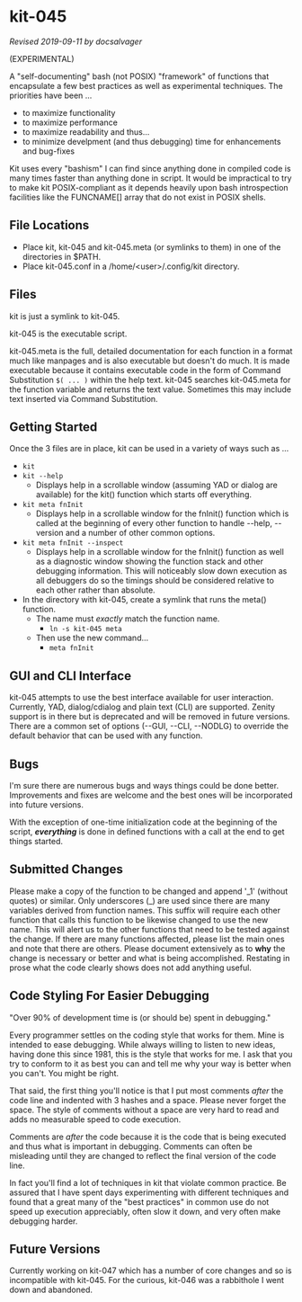 # kit-045
*Revised 2019-09-11 by docsalvager*

(EXPERIMENTAL)

A "self-documenting" bash (not POSIX) "framework" of functions that encapsulate a few best practices as well as experimental techniques. The priorities have been ...
  - to maximize functionality
  - to maximize performance
  - to maximize readability and thus...
  - to minimize develpment (and thus debugging) time for enhancements and bug-fixes

Kit uses every "bashism" I can find since anything done in compiled code is many times faster than anything done in script. It would be impractical to try to make kit POSIX-compliant as it depends heavily upon bash introspection facilities like the FUNCNAME\[\] array that do not exist in POSIX shells.

## File Locations
  - Place kit, kit-045 and kit-045.meta (or symlinks to them) in one of the directories in $PATH.
  - Place kit-045.conf in a /home/\<user\>/.config/kit directory.

## Files
  kit is just a symlink to kit-045.
  
  kit-045 is the executable script.
  
  kit-045.meta is the full, detailed documentation for each function in a format much like manpages and is also executable but doesn't do much. It is made executable because it contains executable code in the form of Command Substitution `$( ... )` within the help text. kit-045 searches kit-045.meta for the function variable and returns the text value. Sometimes this may include text inserted via Command Substitution.
  
## Getting Started
Once the 3 files are in place, kit can be used in a variety of ways such as ...
  - `kit`
  - `kit --help`
    - Displays help in a scrollable window (assuming YAD or dialog are available) for the kit() function which starts off everything.
  - `kit meta fnInit`
    - Displays help in a scrollable window for the fnInit() function which is called at the beginning of every other function to handle --help, --version and a number of other common options.
  - `kit meta fnInit --inspect`
    - Displays help in a scrollable window for the fnInit() function as well as a diagnostic window showing the function stack and other debugging information. This will noticeably slow down execution as all debuggers do so the timings should be considered relative to each other rather than absolute.
  - In the directory with kit-045, create a symlink that runs the meta() function.
    - The name must _*exactly*_ match the function name.
      - `ln -s kit-045 meta`
    - Then use the new command...
      - `meta fnInit`

## GUI and CLI Interface
kit-045 attempts to use the best interface available for user interaction. Currently, YAD, dialog/cdialog and plain text (CLI) are supported. Zenity support is in there but is deprecated and will be removed in future versions. There are a common set of options (--GUI, --CLI, --NODLG) to override the default behavior that can be used with any function.

## Bugs
I'm sure there are numerous bugs and ways things could be done better. Improvements and fixes are welcome and the best ones will be incorporated into future versions.

With the exception of one-time initialization code at the beginning of the script, ***everything*** is done in defined functions with a call at the end to get things started.

## Submitted Changes
Please make a copy of the function to be changed and append '\_1' (without quotes) or similar. Only underscores (\_) are used since there are many variables derived from function names. This suffix will require each other function that calls this function to be likewise changed to use the new name. This will alert us to the other functions that need to be tested against the change. If there are many functions affected, please list the main ones and note that there are others. Please document extensively as to **why** the change is necessary or better and what is being accomplished. Restating in prose what the code clearly shows does not add anything useful.

## Code Styling For Easier Debugging
"Over 90% of development time is (or should be) spent in debugging."

Every programmer settles on the coding style that works for them. Mine is intended to ease debugging. While always willing to listen to new ideas, having done this since 1981, this is the style that works for me. I ask that you try to conform to it as best you can and tell me why your way is better when you can't. You might be right.

That said, the first thing you'll notice is that I put most comments _after_ the code line and indented with 3 hashes and a space. Please never forget the space. The style of comments without a space are very hard to read and adds no measurable speed to code execution.

Comments are _after_ the code because it is the code that is being executed and thus what is important in debugging. Comments can often be misleading until they are changed to reflect the final version of the code line.

In fact you'll find a lot of techniques in kit that violate common practice. Be assured that I have spent days experimenting with different techniques and found that a great many of the "best practices" in common use do not speed up execution appreciably, often slow it down, and very often make debugging harder.

## Future Versions
Currently working on kit-047 which has a number of core changes and so is incompatible with kit-045. For the curious, kit-046 was a rabbithole I went down and abandoned.
